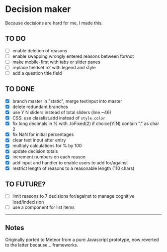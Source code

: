 # Decision maker

Because decisions are hard for me, I made this.

## TO DO

- [ ] enable deletion of reasons
- [ ] enable swapping wrongly entered reasons between for/not
- [ ] make mobile-first with tabs or slider panes
- [ ] replace fieldset h2 with legend and style
- [ ] add a question title field

## TO DONE

- [x] branch master in "static", merge textinput into master
- [x] delete redundant branches
- [x] use Y N sliders instead of total sliders (line ~46)
- [x] CSS: use classlist.add instead of `style.color`
- [x] fix long decimals in % with .toFixed(2) if choice(Y|N) contain "." as char 2
- [x] fix NaN for initial percentages
- [x] clear text input after entry
- [x] multiply calculations for % by 100
- [x] update decision totals
- [x] increment numbers on each reason
- [x] add input and handler to enable users to add for/against
- [x] restrict length of reasons to a reasonable length (110 chars)

## TO FUTURE?

- [ ] limit reasons to 7 decisions for/against to manage cognitive load/indecision
- [ ] use a component for list items

---

## Notes

Originally ported to Meteor from a pure Javascript prototype, now reverted to the latter because… frameworks.